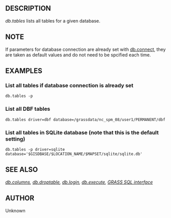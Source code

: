 ## DESCRIPTION

*db.tables* lists all tables for a given database.

## NOTE

If parameters for database connection are already set with
[db.connect](db.connect.md), they are taken as default values and do not
need to be spcified each time.

## EXAMPLES

### List all tables if database connection is already set

```shell
db.tables -p
```

### List all DBF tables

```shell
db.tables driver=dbf database=/grassdata/nc_spm_08/user1/PERMANENT/dbf
```

### List all tables in SQLite database (note that this is the default setting)

```shell
db.tables -p driver=sqlite database='$GISDBASE/$LOCATION_NAME/$MAPSET/sqlite/sqlite.db'
```

## SEE ALSO

*[db.columns](db.columns.md), [db.droptable](db.droptable.md),
[db.login](db.login.md), [db.execute](db.execute.md), [GRASS SQL
interface](sql.md)*

## AUTHOR

Unknown
